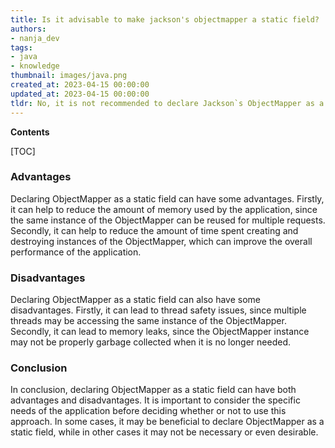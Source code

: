 ```yaml
---
title: Is it advisable to make jackson's objectmapper a static field?
authors:
- nanja_dev
tags:
- java
- knowledge
thumbnail: images/java.png
created_at: 2023-04-15 00:00:00
updated_at: 2023-04-15 00:00:00
tldr: No, it is not recommended to declare Jackson`s ObjectMapper as a static field in Java.
---
```


**Contents**

[TOC]

### Advantages

Declaring ObjectMapper as a static field can have some advantages. Firstly, it can help to reduce the amount of memory used by the application, since the same instance of the ObjectMapper can be reused for multiple requests. Secondly, it can help to reduce the amount of time spent creating and destroying instances of the ObjectMapper, which can improve the overall performance of the application.

### Disadvantages

Declaring ObjectMapper as a static field can also have some disadvantages. Firstly, it can lead to thread safety issues, since multiple threads may be accessing the same instance of the ObjectMapper. Secondly, it can lead to memory leaks, since the ObjectMapper instance may not be properly garbage collected when it is no longer needed.

### Conclusion

In conclusion, declaring ObjectMapper as a static field can have both advantages and disadvantages. It is important to consider the specific needs of the application before deciding whether or not to use this approach. In some cases, it may be beneficial to declare ObjectMapper as a static field, while in other cases it may not be necessary or even desirable.
